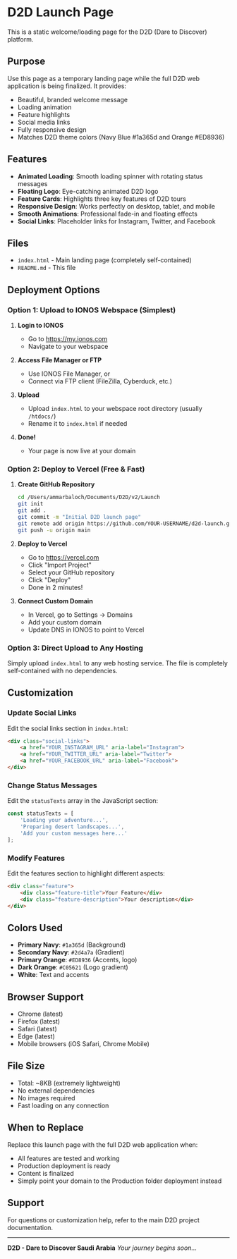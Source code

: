 # D2D Launch Page

This is a static welcome/loading page for the D2D (Dare to Discover) platform.

## Purpose

Use this page as a temporary landing page while the full D2D web application is being finalized. It provides:

- Beautiful, branded welcome message
- Loading animation
- Feature highlights
- Social media links
- Fully responsive design
- Matches D2D theme colors (Navy Blue #1a365d and Orange #ED8936)

## Features

- **Animated Loading**: Smooth loading spinner with rotating status messages
- **Floating Logo**: Eye-catching animated D2D logo
- **Feature Cards**: Highlights three key features of D2D tours
- **Responsive Design**: Works perfectly on desktop, tablet, and mobile
- **Smooth Animations**: Professional fade-in and floating effects
- **Social Links**: Placeholder links for Instagram, Twitter, and Facebook

## Files

- `index.html` - Main landing page (completely self-contained)
- `README.md` - This file

## Deployment Options

### Option 1: Upload to IONOS Webspace (Simplest)

1. **Login to IONOS**
   - Go to https://my.ionos.com
   - Navigate to your webspace

2. **Access File Manager or FTP**
   - Use IONOS File Manager, or
   - Connect via FTP client (FileZilla, Cyberduck, etc.)

3. **Upload**
   - Upload `index.html` to your webspace root directory (usually `/htdocs/`)
   - Rename it to `index.html` if needed

4. **Done!**
   - Your page is now live at your domain

### Option 2: Deploy to Vercel (Free & Fast)

1. **Create GitHub Repository**
   ```bash
   cd /Users/ammarbaloch/Documents/D2D/v2/Launch
   git init
   git add .
   git commit -m "Initial D2D launch page"
   git remote add origin https://github.com/YOUR-USERNAME/d2d-launch.git
   git push -u origin main
   ```

2. **Deploy to Vercel**
   - Go to https://vercel.com
   - Click "Import Project"
   - Select your GitHub repository
   - Click "Deploy"
   - Done in 2 minutes!

3. **Connect Custom Domain**
   - In Vercel, go to Settings → Domains
   - Add your custom domain
   - Update DNS in IONOS to point to Vercel

### Option 3: Direct Upload to Any Hosting

Simply upload `index.html` to any web hosting service. The file is completely self-contained with no dependencies.

## Customization

### Update Social Links

Edit the social links section in `index.html`:

```html
<div class="social-links">
    <a href="YOUR_INSTAGRAM_URL" aria-label="Instagram">
    <a href="YOUR_TWITTER_URL" aria-label="Twitter">
    <a href="YOUR_FACEBOOK_URL" aria-label="Facebook">
</div>
```

### Change Status Messages

Edit the `statusTexts` array in the JavaScript section:

```javascript
const statusTexts = [
    'Loading your adventure...',
    'Preparing desert landscapes...',
    'Add your custom messages here...'
];
```

### Modify Features

Edit the features section to highlight different aspects:

```html
<div class="feature">
    <div class="feature-title">Your Feature</div>
    <div class="feature-description">Your description</div>
</div>
```

## Colors Used

- **Primary Navy**: `#1a365d` (Background)
- **Secondary Navy**: `#2d4a7a` (Gradient)
- **Primary Orange**: `#ED8936` (Accents, logo)
- **Dark Orange**: `#C05621` (Logo gradient)
- **White**: Text and accents

## Browser Support

- Chrome (latest)
- Firefox (latest)
- Safari (latest)
- Edge (latest)
- Mobile browsers (iOS Safari, Chrome Mobile)

## File Size

- Total: ~8KB (extremely lightweight)
- No external dependencies
- No images required
- Fast loading on any connection

## When to Replace

Replace this launch page with the full D2D web application when:
- All features are tested and working
- Production deployment is ready
- Content is finalized
- Simply point your domain to the Production folder deployment instead

## Support

For questions or customization help, refer to the main D2D project documentation.

---

**D2D - Dare to Discover Saudi Arabia**
*Your journey begins soon...*
